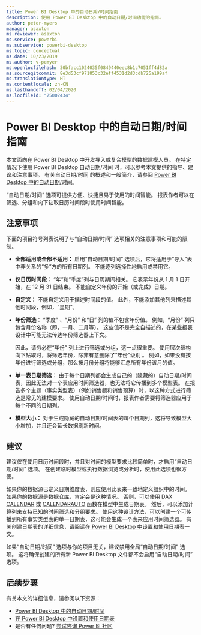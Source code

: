 ```yaml
---
title: Power BI Desktop 中的自动日期/时间指南
description: 使用 Power BI Desktop 中的自动日期/时间功能的指南。
author: peter-myers
manager: asaxton
ms.reviewer: asaxton
ms.service: powerbi
ms.subservice: powerbi-desktop
ms.topic: conceptual
ms.date: 10/23/2019
ms.author: v-pemyer
ms.openlocfilehash: 30bfacc1024035f0849440eec8b1c7051ff4d82a
ms.sourcegitcommit: 8e3d53cf971853c32eff4531d2d3cdb725a199af
ms.translationtype: HT
ms.contentlocale: zh-CN
ms.lasthandoff: 02/04/2020
ms.locfileid: "75002434"
---
```

# <a name="auto-datetime-guidance-in-power-bi-desktop"></a>Power BI Desktop 中的自动日期/时间指南

本文面向在 Power BI Desktop 中开发导入或复合模型的数据建模人员。 在特定情况下使用 Power BI Desktop 自动日期/时间  时，可以参考本文提供的指导、建议和注意事项。 有关自动日期/时间  的概述和一般简介，请参阅 [Power BI Desktop 中的自动日期/时间](../desktop-auto-date-time.md)。

“自动日期/时间”  选项可提供方便、快捷且易于使用的时间智能。 报表作者可以在筛选、分组和向下钻取日历时间段时使用时间智能。

## <a name="considerations"></a>注意事项

下面的项目符号列表说明了与“自动日期/时间”  选项相关的注意事项和可能的限制。

- **全部适用或全部不适用：** 启用“自动日期/时间”  选项后，它将适用于“导入”表中非关系的“多”方的所有日期列。 不能逐列选择性地启用或禁用它。
- **仅日历时间段：** “年”和“季度”列与日历期间相关。 它表示年份从 1 月 1 日开始，在 12 月 31 日结束。 不能自定义年份的开始（或完成）日期。
- **自定义：** 不能自定义用于描述时间段的值。 此外，不能添加其他列来描述其他时间段，例如，“星期”。
- **年份筛选：** “季度”  、“月份”  和“日”  列的值不包含年份值。 例如，“月份”  列只包含月份名称（即，一月、二月等）。 这些值不是完全自描述的，在某些报表设计中可能无法传达年份筛选器上下文。

    因此，请务必在“年份”  列上进行筛选或分组，这一点很重要。 使用层次结构向下钻取时，将筛选年份，除非有意删除了“年份”级别  。 例如，如果没有按年份进行筛选或分组，那么按月份分组将能够汇总所有年份该月的值。
- **单一表日期筛选：** 由于每个日期列都会生成自己的（隐藏的）自动日期/时间表，因此无法对一个表应用时间筛选器，也无法将它传播到多个模型表。 在报告多个主题（事实类型表）（例如销售额和销售预算）时，以这种方式进行筛选是常见的建模要求。 使用自动日期/时间时，报表作者需要将筛选器应用于每个不同的日期列。
- **模型大小：** 对于生成隐藏的自动日期/时间表的每个日期列，这将导致模型大小增加，并且还会延长数据刷新时间。

## <a name="recommendations"></a>建议

建议仅在使用日历时间段时，并且对时间的模型要求比较简单时，才启用“自动日期/时间”  选项。 在创建临时模型或执行数据浏览或分析时，使用此选项也很方便。

如果你的数据源已定义日期维度表，则应使用此表来一致地定义组织中的时间。 如果你的数据源是数据仓库，肯定会是这种情况。 否则，可以使用 DAX [CALENDAR](/dax/calendar-function-dax) 或 [CALENDARAUTO](/dax/calendarauto-function-dax) 函数在模型中生成日期表。 然后，可以添加计算列来支持已知的时间筛选和分组要求。 使用这种设计方法，可以创建一个可传播到所有事实类型表的单一日期表，这可能会生成一个表来应用时间筛选器。 有关创建日期表的详细信息，请阅读[在 Power BI Desktop 中设置和使用日期表](../desktop-date-tables.md)一文。

如果“自动日期/时间”  选项与你的项目无关，建议禁用全局“自动日期/时间”  选项。 这将确保创建的所有新 Power BI Desktop 文件都不会启用“自动日期/时间”  选项。

## <a name="next-steps"></a>后续步骤

有关本文的详细信息，请参阅以下资源：

- [Power BI Desktop 中的自动日期/时间](../desktop-auto-date-time.md)
- [在 Power BI Desktop 中设置和使用日期表](../desktop-date-tables.md)
- 是否有任何问题? [尝试咨询 Power BI 社区](https://community.powerbi.com/)

